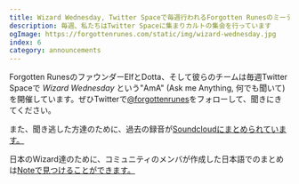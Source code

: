 ```yaml
---
title: Wizard Wednesday, Twitter Spaceで毎週行われるForgotten Runesのミーティング
description: 毎週、私たちはTwitter Spaceに集まりカルトの集会を行っています
ogImage: https://forgottenrunes.com/static/img/wizard-wednesday.jpg
index: 6
category: announcements
---
```


<ResponsiveImg src="/static/img/wizard-wednesday.jpg" pixelArt={true} />

Forgotten RunesのファウンダーElfとDotta、そして彼らのチームは毎週Twitter Spaceで _Wizard Wednesday_ という"AmA" (Ask me Anything, 何でも聞いて)を開催しています。ぜひTwitterで[@forgottenrunes](https://twitter.com/forgottenrunes)をフォローして、聞きにきてください。

また、聞き逃した方達のために、過去の録音が[Soundcloudにまとめられています。](https://soundcloud.com/forgottenrunes)

日本のWizard達のために、コミュニティのメンバが作成した日本語でのまとめは[Noteで見つけることができます。](https://note.com/hashtag/WizardWednesday)
